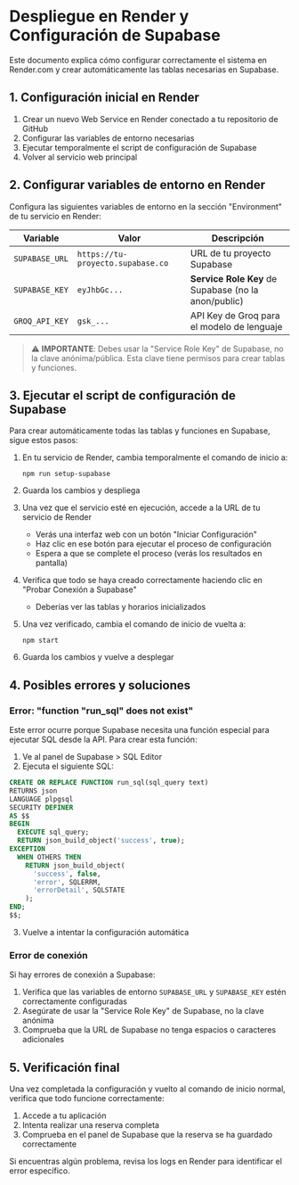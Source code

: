 # Despliegue en Render y Configuración de Supabase

Este documento explica cómo configurar correctamente el sistema en Render.com y crear automáticamente las tablas necesarias en Supabase.

## 1. Configuración inicial en Render

1. Crear un nuevo Web Service en Render conectado a tu repositorio de GitHub
2. Configurar las variables de entorno necesarias
3. Ejecutar temporalmente el script de configuración de Supabase
4. Volver al servicio web principal

## 2. Configurar variables de entorno en Render

Configura las siguientes variables de entorno en la sección "Environment" de tu servicio en Render:

| Variable | Valor | Descripción |
|----------|-------|-------------|
| `SUPABASE_URL` | `https://tu-proyecto.supabase.co` | URL de tu proyecto Supabase |
| `SUPABASE_KEY` | `eyJhbGc...` | **Service Role Key** de Supabase (no la anon/public) |
| `GROQ_API_KEY` | `gsk_...` | API Key de Groq para el modelo de lenguaje |

> ⚠️ **IMPORTANTE**: Debes usar la "Service Role Key" de Supabase, no la clave anónima/pública. Esta clave tiene permisos para crear tablas y funciones.

## 3. Ejecutar el script de configuración de Supabase

Para crear automáticamente todas las tablas y funciones en Supabase, sigue estos pasos:

1. En tu servicio de Render, cambia temporalmente el comando de inicio a:
   ```
   npm run setup-supabase
   ```

2. Guarda los cambios y despliega

3. Una vez que el servicio esté en ejecución, accede a la URL de tu servicio de Render
   - Verás una interfaz web con un botón "Iniciar Configuración"
   - Haz clic en ese botón para ejecutar el proceso de configuración
   - Espera a que se complete el proceso (verás los resultados en pantalla)

4. Verifica que todo se haya creado correctamente haciendo clic en "Probar Conexión a Supabase"
   - Deberías ver las tablas y horarios inicializados

5. Una vez verificado, cambia el comando de inicio de vuelta a:
   ```
   npm start
   ```

6. Guarda los cambios y vuelve a desplegar

## 4. Posibles errores y soluciones

### Error: "function "run_sql" does not exist"

Este error ocurre porque Supabase necesita una función especial para ejecutar SQL desde la API. Para crear esta función:

1. Ve al panel de Supabase > SQL Editor
2. Ejecuta el siguiente SQL:

```sql
CREATE OR REPLACE FUNCTION run_sql(sql_query text)
RETURNS json
LANGUAGE plpgsql
SECURITY DEFINER
AS $$
BEGIN
  EXECUTE sql_query;
  RETURN json_build_object('success', true);
EXCEPTION
  WHEN OTHERS THEN
    RETURN json_build_object(
      'success', false,
      'error', SQLERRM,
      'errorDetail', SQLSTATE
    );
END;
$$;
```

3. Vuelve a intentar la configuración automática

### Error de conexión

Si hay errores de conexión a Supabase:

1. Verifica que las variables de entorno `SUPABASE_URL` y `SUPABASE_KEY` estén correctamente configuradas
2. Asegúrate de usar la "Service Role Key" de Supabase, no la clave anónima
3. Comprueba que la URL de Supabase no tenga espacios o caracteres adicionales

## 5. Verificación final

Una vez completada la configuración y vuelto al comando de inicio normal, verifica que todo funcione correctamente:

1. Accede a tu aplicación
2. Intenta realizar una reserva completa
3. Comprueba en el panel de Supabase que la reserva se ha guardado correctamente

Si encuentras algún problema, revisa los logs en Render para identificar el error específico. 